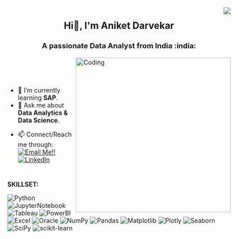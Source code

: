 
<img align='right' src="https://komarev.com/ghpvc/?username=inferno-scorp" >
<h2 align="center">Hi👋, I'm Aniket Darvekar</h2>
<h3 align="center">A passionate Data Analyst from India :india:</h3>
<img align="right" alt="Coding" width="350" src="https://i0.wp.com/barolainternship.com/wp-content/uploads/2021/06/ML-GIF.gif?resize=800%2C600&ssl=1">

<br>
<br>
<br>

* 🌱 I’m currently learning **SAP**.
* 💬 Ask me about **Data Analytics & Data Science**.
<!-- * 🔭 I'm currenltly working on **Tableau Data Analytics Project**.-->
* 📫 Connect/Reach me through: <a href="mailto:aniketdarvekar18@gmail.com">![Email Me!!](https://img.shields.io/badge/Gmail-D14836?style=for-the-badge&logo=gmail&logoColor=white)</a> <a href="https://www.linkedin.com/in/aniket-d-b3b208193/">![LinkedIn](https://img.shields.io/badge/LinkedIn-0077B5?style=for-the-badge&logo=linkedin&logoColor=white)</a>
<h1></h1>

**SKILLSET:**                                                   
                                                             
![Python](https://img.shields.io/badge/python-3670A0?style=for-the-badge&logo=python&logoColor=ffdd54) ![JupyterNotebook](https://img.shields.io/badge/jupyter-%23013243.svg?style=for-the-badge&logo=jupyter&logoColor=orange) ![Tableau](https://img.shields.io/badge/Tableau-E97627?style=for-the-badge&logo=Tableau&logoColor=white) ![PowerBI](https://img.shields.io/badge/power_bi-F2C811?style=for-the-badge&logo=powerbi&logoColor=black) ![Excel](https://img.shields.io/badge/Microsoft_Excel-217346?style=for-the-badge&logo=microsoft-excel&logoColor=white) ![Oracle](https://img.shields.io/badge/Oracle-F80000?style=for-the-badge&logo=Oracle&logoColor=white) ![NumPy](https://img.shields.io/badge/numpy-%23013243.svg?style=for-the-badge&logo=numpy&logoColor=white) ![Pandas](https://img.shields.io/badge/pandas-%23150458.svg?style=for-the-badge&logo=pandas&logoColor=white) ![Matplotlib](https://img.shields.io/badge/matplotlib-000000?style=for-the-badge&logo=matplotlib&logoColor=white)  ![Plotly](https://img.shields.io/badge/Plotly-%233F4F75.svg?style=for-the-badge&logo=plotly&logoColor=white) ![Seaborn](https://img.shields.io/badge/seaborn-39477F?style=for-the-badge&logo=realm&logoColor=white)  ![SciPy](https://img.shields.io/badge/SciPy-%230C55A5.svg?style=for-the-badge&logo=scipy&logoColor=%white) ![scikit-learn](https://img.shields.io/badge/scikit--learn-%23F7931E.svg?style=for-the-badge&logo=scikit-learn&logoColor=white) 

</p>

<br>
</p>





